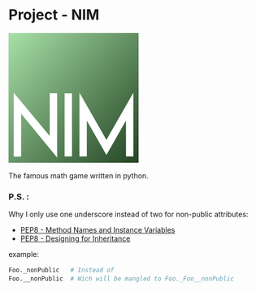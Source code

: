 # Project - NIM

![Nim Logo](/images/nim_logo_256.png?raw=true)

The famous math game written in python.

### P.S. :

Why I only use one underscore instead of two for non-public attributes:

-   [PEP8 - Method Names and Instance Variables](https://www.python.org/dev/peps/pep-0008/#method-names-and-instance-variables)
-   [PEP8 - Designing for Inheritance](https://www.python.org/dev/peps/pep-0008/#designing-for-inheritance)

example:

```python
Foo._nonPublic   # Instead of
Foo.__nonPublic  # Wich will be mangled to Foo._Foo__nonPublic
```
